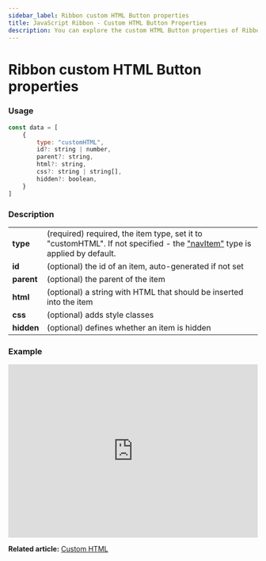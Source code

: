 ```yaml
---
sidebar_label: Ribbon custom HTML Button properties
title: JavaScript Ribbon - Custom HTML Button Properties 
description: You can explore the custom HTML Button properties of Ribbon in the documentation of the DHTMLX JavaScript UI library. Browse developer guides and API reference, try out code examples and live demos, and download a free 30-day evaluation version of DHTMLX Suite 7.
---
```


# Ribbon custom HTML Button properties

### Usage

~~~js
const data = [
	{
		type: "customHTML",
		id?: string | number,
		parent?: string,
		html?: string,
		css?: string | string[],
		hidden?: boolean,
	}
]
~~~

### Description

<table>
	<tbody>
        <tr>
			<td><b>type</b></td>
			<td>(required) required, the item type, set it to "customHTML". If not specified - the <a href="../../navitem">"navItem"</a> type is applied by default.</td>
		</tr>
		<tr>
			<td><b>id</b></td>
			<td>(optional) the id of an item, auto-generated if not set</td>
		</tr>
        <tr>
			<td><b>parent</b></td>
			<td>(optional) the parent of the item</td>
		</tr>
		<tr>
			<td><b>html</b></td>
			<td>(optional) a string with HTML that should be inserted into the item</td>
		</tr>
		<tr>
			<td><b>css</b></td>
			<td>(optional) adds style classes</td>
		</tr>
			<tr>
			<td><b>hidden</b></td>
			<td>(optional) defines whether an item is hidden</td>
		</tr>
    </tbody>
</table>

### Example

<iframe src="https://snippet.dhtmlx.com/c0i0q3cu?mode=js" frameborder="0" class="snippet_iframe" width="100%" height="350"></iframe>

**Related article:** [Custom HTML](ribbon/customhtmlbutton.md)